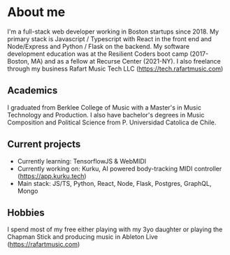 # About me
I'm a full-stack web developer working in Boston startups since 2018. My primary stack is Javascript / Typescript with React in the front end and Node/Express and Python / Flask on the backend. My software development education was at the Resilient Coders boot camp (2017-Boston, MA) and as a fellow at Recurse Center (2021-NY). I also freelance through my business Rafart Music Tech LLC (https://tech.rafartmusic.com)

## Academics
I graduated from Berklee College of Music with a Master's in Music Technology and Production. I also have bachelor's degrees in Music Composition and Political Science from P. Universidad Catolica de Chile.

## Current projects
- Currently learning: TensorflowJS & WebMIDI
- Currently working on: Kurku, AI powered body-tracking MIDI controller (https://app.kurku.tech)
- Main stack: JS/TS, Python, React, Node, Flask, Postgres, GraphQL, Mongo

## Hobbies
I spend most of my free either playing with my 3yo daughter or playing the Chapman Stick and producing music in Ableton Live (https://rafartmusic.com)
